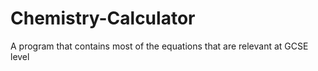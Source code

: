 # Chemistry-Calculator
A program that contains most of the equations that are relevant at GCSE level
